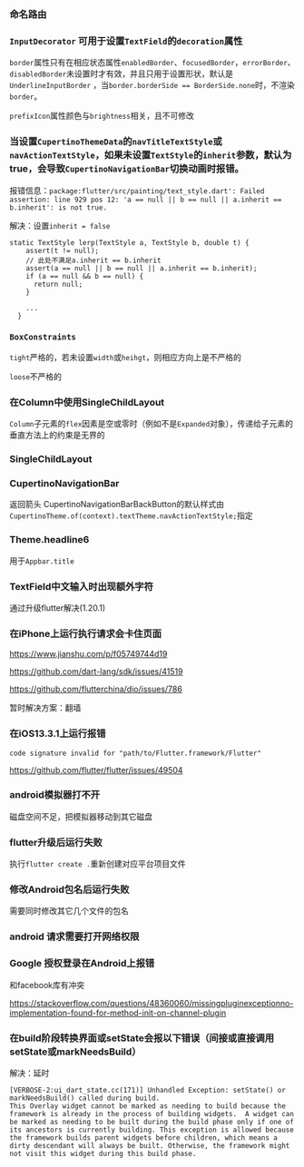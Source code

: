 ### 命名路由

### `InputDecorator`  可用于设置`TextField`的`decoration`属性

`border`属性只有在相应状态属性`enabledBorder`、`focusedBorder`，`errorBorder`、`disabledBorder`未设置时才有效，并且只用于设置形状，默认是`UnderlineInputBorder`  ，当`border.borderSide == BorderSide.none`时，不渲染`border`。

`prefixIcon`属性颜色与`brightness`相关，且不可修改

### 当设置`CupertinoThemeData`的`navTitleTextStyle`或`navActionTextStyle`，如果未设置`TextStyle`的`inherit`参数，默认为true，会导致`CupertinoNavigationBar`切换动画时报错。

报错信息：`package:flutter/src/painting/text_style.dart': Failed assertion: line 929 pos 12: 'a == null || b == null || a.inherit == b.inherit': is not true.`

解决：设置`inherit = false`

```
static TextStyle lerp(TextStyle a, TextStyle b, double t) {
    assert(t != null);
    // 此处不满足a.inherit == b.inherit
    assert(a == null || b == null || a.inherit == b.inherit);
    if (a == null && b == null) {
      return null;
    }

    ...
  }
```

### `BoxConstraints`

`tight`严格的，若未设置`width`或`heihgt`，则相应方向上是不严格的

`loose`不严格的

### 在Column中使用SingleChildLayout

`Column`子元素的`flex`因素是空或零时（例如不是`Expanded`对象），传递给子元素的垂直方法上的约束是无界的

### SingleChildLayout

### CupertinoNavigationBar

返回箭头 CupertinoNavigationBarBackButton的默认样式由`CupertinoTheme.of(context).textTheme.navActionTextStyle;`指定

### Theme.headline6

用于`Appbar.title`

### TextField中文输入时出现额外字符

通过升级flutter解决(1.20.1)

### 在iPhone上运行执行请求会卡住页面

https://www.jianshu.com/p/f05749744d19

https://github.com/dart-lang/sdk/issues/41519

https://github.com/flutterchina/dio/issues/786

暂时解决方案：翻墙

### 在iOS13.3.1上运行报错

`code signature invalid for "path/to/Flutter.framework/Flutter"`

https://github.com/flutter/flutter/issues/49504

### android模拟器打不开

磁盘空间不足，把模拟器移动到其它磁盘

### flutter升级后运行失败

执行`flutter create .`重新创建对应平台项目文件

### 修改Android包名后运行失败

需要同时修改其它几个文件的包名

### android 请求需要打开网络权限

### Google 授权登录在Android上报错

和facebook库有冲突

https://stackoverflow.com/questions/48360060/missingpluginexceptionno-implementation-found-for-method-init-on-channel-plugin

### 在build阶段转换界面或setState会报以下错误（间接或直接调用setState或markNeedsBuild）

解决：延时

```
[VERBOSE-2:ui_dart_state.cc(171)] Unhandled Exception: setState() or markNeedsBuild() called during build.
This Overlay widget cannot be marked as needing to build because the framework is already in the process of building widgets.  A widget can be marked as needing to be built during the build phase only if one of its ancestors is currently building. This exception is allowed because the framework builds parent widgets before children, which means a dirty descendant will always be built. Otherwise, the framework might not visit this widget during this build phase.
```


